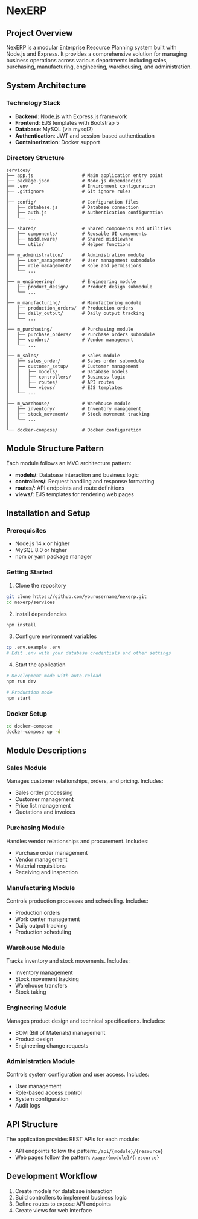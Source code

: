 # NexERP

## Project Overview
NexERP is a modular Enterprise Resource Planning system built with Node.js and Express. It provides a comprehensive solution for managing business operations across various departments including sales, purchasing, manufacturing, engineering, warehousing, and administration.

## System Architecture

### Technology Stack
- **Backend**: Node.js with Express.js framework
- **Frontend**: EJS templates with Bootstrap 5
- **Database**: MySQL (via mysql2)
- **Authentication**: JWT and session-based authentication
- **Containerization**: Docker support

### Directory Structure
```
services/
├── app.js                  # Main application entry point
├── package.json            # Node.js dependencies
├── .env                    # Environment configuration
├── .gitignore              # Git ignore rules
│
├── config/                 # Configuration files
│   ├── database.js         # Database connection
│   ├── auth.js             # Authentication configuration
│   └── ...
│
├── shared/                 # Shared components and utilities
│   ├── components/         # Reusable UI components
│   ├── middleware/         # Shared middleware
│   └── utils/              # Helper functions
│
├── m_administration/       # Administration module
│   ├── user_management/    # User management submodule
│   ├── role_management/    # Role and permissions
│   └── ...
│
├── m_engineering/          # Engineering module
│   ├── product_design/     # Product design submodule
│   └── ...
│
├── m_manufacturing/        # Manufacturing module
│   ├── production_orders/  # Production orders
│   ├── daily_output/       # Daily output tracking
│   └── ...
│
├── m_purchasing/           # Purchasing module
│   ├── purchase_orders/    # Purchase orders submodule
│   ├── vendors/            # Vendor management
│   └── ...
│
├── m_sales/                # Sales module
│   ├── sales_order/        # Sales order submodule
│   ├── customer_setup/     # Customer management
│   │   ├── models/         # Database models
│   │   ├── controllers/    # Business logic
│   │   ├── routes/         # API routes
│   │   └── views/          # EJS templates
│   └── ...
│
├── m_warehouse/            # Warehouse module
│   ├── inventory/          # Inventory management
│   ├── stock_movement/     # Stock movement tracking
│   └── ...
│
└── docker-compose/         # Docker configuration
```

## Module Structure Pattern
Each module follows an MVC architecture pattern:
- **models/**: Database interaction and business logic
- **controllers/**: Request handling and response formatting
- **routes/**: API endpoints and route definitions
- **views/**: EJS templates for rendering web pages

## Installation and Setup

### Prerequisites
- Node.js 14.x or higher
- MySQL 8.0 or higher
- npm or yarn package manager

### Getting Started
1. Clone the repository
```bash
git clone https://github.com/yourusername/nexerp.git
cd nexerp/services
```

2. Install dependencies
```bash
npm install
```

3. Configure environment variables
```bash
cp .env.example .env
# Edit .env with your database credentials and other settings
```

4. Start the application
```bash
# Development mode with auto-reload
npm run dev

# Production mode
npm start
```

### Docker Setup
```bash
cd docker-compose
docker-compose up -d
```

## Module Descriptions

### Sales Module
Manages customer relationships, orders, and pricing. Includes:
- Sales order processing
- Customer management
- Price list management
- Quotations and invoices

### Purchasing Module
Handles vendor relationships and procurement. Includes:
- Purchase order management
- Vendor management
- Material requisitions
- Receiving and inspection

### Manufacturing Module
Controls production processes and scheduling. Includes:
- Production orders
- Work center management
- Daily output tracking
- Production scheduling

### Warehouse Module
Tracks inventory and stock movements. Includes:
- Inventory management
- Stock movement tracking
- Warehouse transfers
- Stock taking

### Engineering Module
Manages product design and technical specifications. Includes:
- BOM (Bill of Materials) management
- Product design
- Engineering change requests

### Administration Module
Controls system configuration and user access. Includes:
- User management
- Role-based access control
- System configuration
- Audit logs

## API Structure
The application provides REST APIs for each module:
- API endpoints follow the pattern: `/api/{module}/{resource}`
- Web pages follow the pattern: `/page/{module}/{resource}`

## Development Workflow
1. Create models for database interaction
2. Build controllers to implement business logic
3. Define routes to expose API endpoints
4. Create views for web interface

